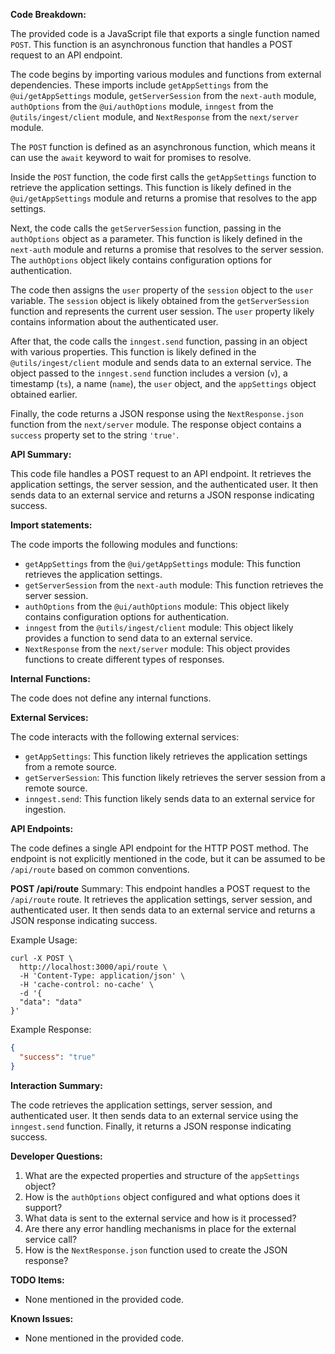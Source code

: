 **Code Breakdown:**

The provided code is a JavaScript file that exports a single function named `POST`. This function is an asynchronous function that handles a POST request to an API endpoint. 

The code begins by importing various modules and functions from external dependencies. These imports include `getAppSettings` from the `@ui/getAppSettings` module, `getServerSession` from the `next-auth` module, `authOptions` from the `@ui/authOptions` module, `inngest` from the `@utils/ingest/client` module, and `NextResponse` from the `next/server` module.

The `POST` function is defined as an asynchronous function, which means it can use the `await` keyword to wait for promises to resolve. 

Inside the `POST` function, the code first calls the `getAppSettings` function to retrieve the application settings. This function is likely defined in the `@ui/getAppSettings` module and returns a promise that resolves to the app settings.

Next, the code calls the `getServerSession` function, passing in the `authOptions` object as a parameter. This function is likely defined in the `next-auth` module and returns a promise that resolves to the server session. The `authOptions` object likely contains configuration options for authentication.

The code then assigns the `user` property of the `session` object to the `user` variable. The `session` object is likely obtained from the `getServerSession` function and represents the current user session. The `user` property likely contains information about the authenticated user.

After that, the code calls the `inngest.send` function, passing in an object with various properties. This function is likely defined in the `@utils/ingest/client` module and sends data to an external service. The object passed to the `inngest.send` function includes a version (`v`), a timestamp (`ts`), a name (`name`), the `user` object, and the `appSettings` object obtained earlier.

Finally, the code returns a JSON response using the `NextResponse.json` function from the `next/server` module. The response object contains a `success` property set to the string `'true'`.

**API Summary:**

This code file handles a POST request to an API endpoint. It retrieves the application settings, the server session, and the authenticated user. It then sends data to an external service and returns a JSON response indicating success.

**Import statements:**

The code imports the following modules and functions:

- `getAppSettings` from the `@ui/getAppSettings` module: This function retrieves the application settings.
- `getServerSession` from the `next-auth` module: This function retrieves the server session.
- `authOptions` from the `@ui/authOptions` module: This object likely contains configuration options for authentication.
- `inngest` from the `@utils/ingest/client` module: This object likely provides a function to send data to an external service.
- `NextResponse` from the `next/server` module: This object provides functions to create different types of responses.

**Internal Functions:**

The code does not define any internal functions.

**External Services:**

The code interacts with the following external services:

- `getAppSettings`: This function likely retrieves the application settings from a remote source.
- `getServerSession`: This function likely retrieves the server session from a remote source.
- `inngest.send`: This function likely sends data to an external service for ingestion.

**API Endpoints:**

The code defines a single API endpoint for the HTTP POST method. The endpoint is not explicitly mentioned in the code, but it can be assumed to be `/api/route` based on common conventions.

**POST /api/route**
Summary: This endpoint handles a POST request to the `/api/route` route. It retrieves the application settings, server session, and authenticated user. It then sends data to an external service and returns a JSON response indicating success.

Example Usage:
```
curl -X POST \
  http://localhost:3000/api/route \
  -H 'Content-Type: application/json' \
  -H 'cache-control: no-cache' \
  -d '{
  "data": "data"
}'
```

Example Response:
```json
{
  "success": "true"
}
```

**Interaction Summary:**

The code retrieves the application settings, server session, and authenticated user. It then sends data to an external service using the `inngest.send` function. Finally, it returns a JSON response indicating success.

**Developer Questions:**

1. What are the expected properties and structure of the `appSettings` object?
2. How is the `authOptions` object configured and what options does it support?
3. What data is sent to the external service and how is it processed?
4. Are there any error handling mechanisms in place for the external service call?
5. How is the `NextResponse.json` function used to create the JSON response?

**TODO Items:**

- None mentioned in the provided code.

**Known Issues:**

- None mentioned in the provided code.